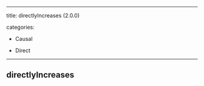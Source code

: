 
---
title: directlyIncreases (2.0.0)


categories:

- Causal

- Direct

---
<!-- COMPUTER GENERATED PAGE!!! DO NOT EDIT DIRECTLY  -->
<!--    must be changed in scripts/templates.py which is processed by scripts/update_refs.py -->

## directlyIncreases
